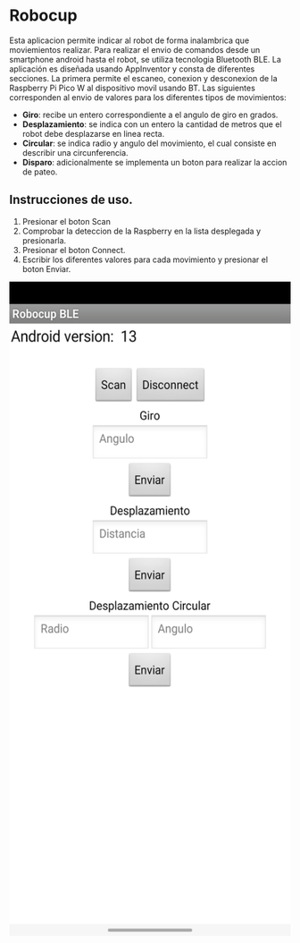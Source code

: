 # Robocup

Esta aplicacion permite indicar al robot de forma inalambrica que moviemientos realizar. Para realizar el envio de comandos desde un smartphone android hasta el robot, se utiliza tecnologia Bluetooth BLE.
La aplicación es diseñada usando AppInventor y consta de diferentes secciones. La primera permite el escaneo, conexion y desconexion de la Raspberry Pi Pico W al dispositivo movil usando BT. 
Las siguientes corresponden al envio de valores para los diferentes tipos de movimientos:

+ **Giro**: recibe un entero correspondiente a el angulo de giro en grados.
+ **Desplazamiento**: se indica con un entero la cantidad de metros que el robot debe desplazarse en linea recta.
+ **Circular**: se indica radio y angulo del movimiento, el cual consiste en describir una circunferencia.
+ **Disparo**: adicionalmente se implementa un boton para realizar la accion de pateo.

## Instrucciones de uso.

1. Presionar el boton Scan
2. Comprobar la deteccion de la Raspberry en la lista desplegada y presionarla.
3. Presionar el boton Connect.
4. Escribir los diferentes valores para cada movimiento y presionar el boton Enviar.

<img src= "interfaz_app.jpg" width="540" height="1170">
